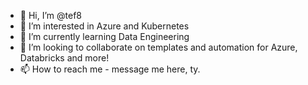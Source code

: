- 👋 Hi, I’m @tef8
- 👀 I’m interested in Azure and Kubernetes
- 🌱 I’m currently learning Data Engineering 
- 💞️ I’m looking to collaborate on templates and automation for Azure, Databricks and more!
- 📫 How to reach me - message me here, ty.

<!---
tef8/tef8 is a ✨ special ✨ repository because its `README.md` (this file) appears on your GitHub profile.
You can click the Preview link to take a look at your changes.
--->
